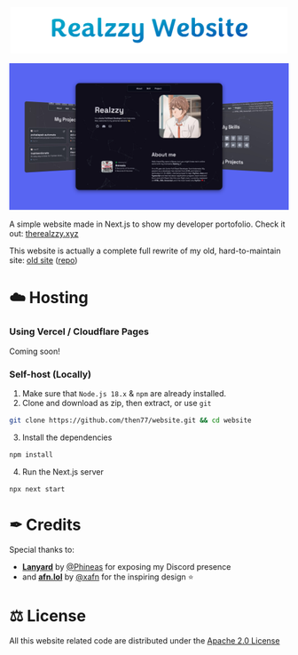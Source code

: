 <!-- Add title and mockup -->
<p align="center"><img src="https://raw.githubusercontent.com/then77/website/main/.github/title.png" alt="Realzzy Website" width="500"></p>

![mockup](https://raw.githubusercontent.com/then77/website/main/.github/mockup.jpg)

<!-- Site description -->
A simple website made in Next.js to show my developer portofolio. Check it out: [therealzzy.xyz](https://therealzzy.xyz)

This website is actually a complete full rewrite of my old, hard-to-maintain site: [old site](https://site.therealzzy.xyz) ([repo](https://github.com/then77/old-site))

<!-- Host this page -->
# ☁️ Hosting

### Using Vercel / Cloudflare Pages
Coming soon!

### Self-host (Locally)
1. Make sure that `Node.js 18.x` & `npm` are already installed.
2. Clone and download as zip, then extract, or use `git`
```bash
git clone https://github.com/then77/website.git && cd website
```

3. Install the dependencies
```bash
npm install
```

4. Run the Next.js server
```bash
npx next start
```

# ✒ Credits
Special thanks to:
- [**Lanyard**](https://github.com/Phineas/lanyard) by [@Phineas](https://github.com/Phineas) for exposing my Discord presence
- and [**afn.lol**](https://github.com/xafn/afn.lol) by [@xafn](https://github.com/xafn) for the inspiring design ⭐

# ⚖️ License
All this website related code are distributed under the [Apache 2.0 License](https://github.com/then77/website/blob/main/LICENSE)

